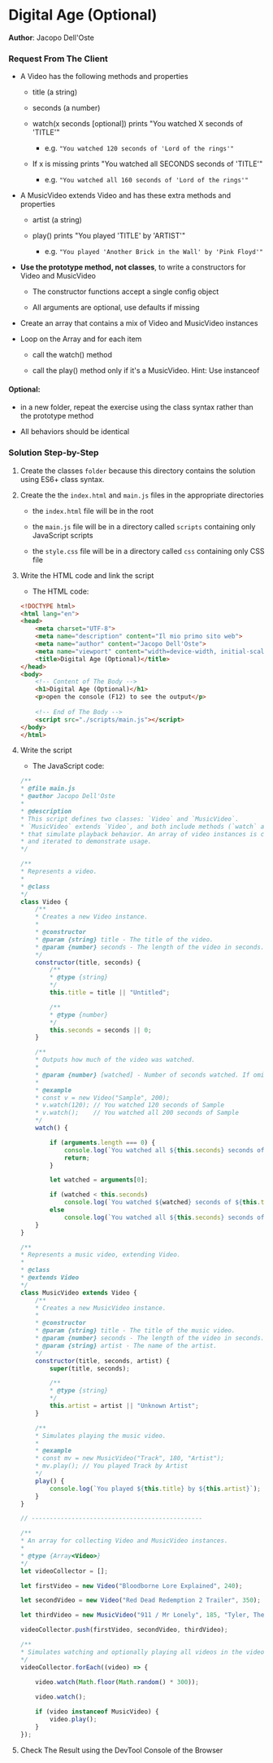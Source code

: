 # Digital Age (Optional)

**Author**: Jacopo Dell'Oste 

### Request From The Client

- A Video has the following methods and properties

    + title (a string)

    + seconds (a number)

    + watch(x seconds [optional]) prints "You watched X seconds of 'TITLE'"

        - e.g. `"You watched 120 seconds of 'Lord of the rings'"` 

    + If x is missing prints "You watched all SECONDS seconds of 'TITLE'"

        - e.g. `"You watched all 160 seconds of 'Lord of the rings'"`

- A MusicVideo extends Video and has these extra methods and properties

    + artist (a string)

    + play() prints "You played 'TITLE' by 'ARTIST'" 
        
        - e.g. `"You played 'Another Brick in the Wall' by 'Pink Floyd'"`

- **Use the prototype method, not classes**, to write a constructors for Video and MusicVideo

    + The constructor functions accept a single config object

    + All arguments are optional, use defaults if missing

- Create an array that contains a mix of Video and MusicVideo instances

- Loop on the Array and for each item

    + call the watch() method

    + call the play() method only if it's a MusicVideo. Hint: Use instanceof

#### **Optional**:

- in a new folder, repeat the exercise using the class syntax rather than the prototype method

- All behaviors should be identical

### Solution Step-by-Step

1. Create the classes `folder` because this directory contains the solution using ES6+ class syntax.

2. Create the the `index.html` and `main.js` files in the appropriate directories

    * the `index.html` file will be in the root

    * the `main.js` file will be in a directory called `scripts` containing only JavaScript scripts

    * the `style.css` file will be in a directory called `css` containing only CSS file    

3. Write the HTML code and link the script
    
    * The HTML code:

    ```HTML 
    <!DOCTYPE html>
    <html lang="en">
    <head>
        <meta charset="UTF-8">
        <meta name="description" content="Il mio primo sito web">
        <meta name="author" content="Jacopo Dell'Oste">
        <meta name="viewport" content="width=device-width, initial-scale=1.0">
        <title>Digital Age (Optional)</title>
    </head>
    <body>
        <!-- Content of The Body -->
        <h1>Digital Age (Optional)</h1>
        <p>open the console (F12) to see the output</p>
        
        <!-- End of The Body -->
        <script src="./scripts/main.js"></script>
    </body>
    </html>
    ```

4. Write the script  

    * The JavaScript code:

    ```javascript
    /**
    * @file main.js
    * @author Jacopo Dell'Oste
    *
    * @description
    * This script defines two classes: `Video` and `MusicVideo`.
    * `MusicVideo` extends `Video`, and both include methods (`watch` and `play`)
    * that simulate playback behavior. An array of video instances is created
    * and iterated to demonstrate usage.
    */

    /**
    * Represents a video.
    *
    * @class
    */
    class Video {
        /**
        * Creates a new Video instance.
        *
        * @constructor
        * @param {string} title - The title of the video.
        * @param {number} seconds - The length of the video in seconds.
        */
        constructor(title, seconds) {
            /**
            * @type {string}
            */
            this.title = title || "Untitled";

            /**
            * @type {number}
            */
            this.seconds = seconds || 0;
        }

        /**
        * Outputs how much of the video was watched.
        *
        * @param {number} [watched] - Number of seconds watched. If omitted, full video is considered watched.
        *
        * @example
        * const v = new Video("Sample", 200);
        * v.watch(120); // You watched 120 seconds of Sample
        * v.watch();    // You watched all 200 seconds of Sample
        */
        watch() {

            if (arguments.length === 0) {
                console.log(`You watched all ${this.seconds} seconds of ${this.title}`);
                return;
            }

            let watched = arguments[0];

            if (watched < this.seconds)
                console.log(`You watched ${watched} seconds of ${this.title}`);
            else
                console.log(`You watched all ${this.seconds} seconds of ${this.title}`);
        }
    }

    /**
    * Represents a music video, extending Video.
    *
    * @class
    * @extends Video
    */
    class MusicVideo extends Video {
        /**
        * Creates a new MusicVideo instance.
        *
        * @constructor
        * @param {string} title - The title of the music video.
        * @param {number} seconds - The length of the video in seconds.
        * @param {string} artist - The name of the artist.
        */
        constructor(title, seconds, artist) {
            super(title, seconds);

            /**
            * @type {string}
            */
            this.artist = artist || "Unknown Artist";
        }

        /**
        * Simulates playing the music video.
        *
        * @example
        * const mv = new MusicVideo("Track", 180, "Artist");
        * mv.play(); // You played Track by Artist
        */
        play() {
            console.log(`You played ${this.title} by ${this.artist}`);
        }
    }

    // -----------------------------------------------

    /**
    * An array for collecting Video and MusicVideo instances.
    *
    * @type {Array<Video>}
    */
    let videoCollector = [];

    let firstVideo = new Video("Bloodborne Lore Explained", 240);

    let secondVideo = new Video("Red Dead Redemption 2 Trailer", 350);

    let thirdVideo = new MusicVideo("911 / Mr Lonely", 185, "Tyler, The Creator");

    videoCollector.push(firstVideo, secondVideo, thirdVideo);

    /**
    * Simulates watching and optionally playing all videos in the videoCollector.
    */
    videoCollector.forEach((video) => {
        
        video.watch(Math.floor(Math.random() * 300));

        video.watch();

        if (video instanceof MusicVideo) {
            video.play();
        }
    });
    ```
    
5. Check The Result using the DevTool Console of the Browser
